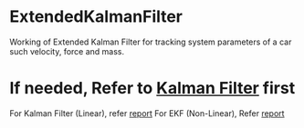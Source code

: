 # ExtendedKalmanFilter
Working of Extended Kalman Filter for tracking system parameters of a car such velocity, force and mass.
# If needed, Refer to [Kalman Filter](https://github.com/AravindChandradoss/KalmanFilter_Prediction_Estimator_Current_Estimators) first

For Kalman Filter (Linear), refer [report](https://github.com/AravindChandradoss/KalmanFilter_Prediction_Estimator_Current_Estimators/blob/master/PredictionAndCurrentEstimator.pdf)
For EKF (Non-Linear), Refer [report](https://github.com/AravindChandradoss/Extended-Kalman-Filter/blob/master/EKF.pdf)
